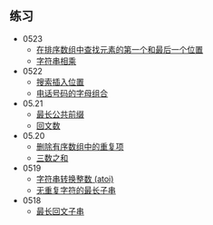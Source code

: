 ## 练习
- 0523
    - [ 在排序数组中查找元素的第一个和最后一个位置](https://leetcode-cn.com/problems/find-first-and-last-position-of-element-in-sorted-array/)
    - [字符串相乘](https://leetcode-cn.com/problems/multiply-strings/)
- 0522 
    - [搜索插入位置](https://leetcode-cn.com/problems/search-insert-position/)
    - [电话号码的字母组合](https://leetcode-cn.com/problems/letter-combinations-of-a-phone-number/)
- 05.21 
    - [最长公共前缀](https://leetcode-cn.com/problems/longest-common-prefix/)
    - [回文数](https://leetcode-cn.com/problems/palindrome-number/)
- 05.20 
    - [删除有序数组中的重复项](https://leetcode-cn.com/problems/remove-duplicates-from-sorted-array/)
    - [三数之和](https://leetcode-cn.com/problems/3sum/)
- 0519 
    - [ 字符串转换整数 (atoi)](https://leetcode-cn.com/problems/string-to-integer-atoi/)
    - [无重复字符的最长子串](https://leetcode-cn.com/problems/longest-substring-without-repeating-characters/)
- 0518
    + [ 最长回文子串](https://leetcode-cn.com/problems/longest-palindromic-substring/)
